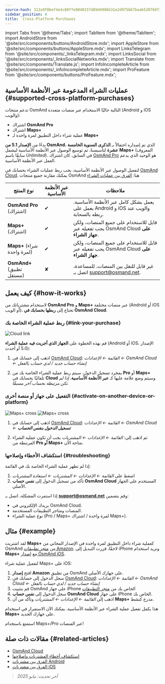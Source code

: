 ```yaml
---
source-hash: 312a9f0bef4e4c80ffe9040157d89d4986b31e2d975b67baab520769f30facdb
sidebar_position: 4
title:  Cross-Platform Purchases
---
```

import Tabs from '@theme/Tabs';
import TabItem from '@theme/TabItem';
import AndroidStore from '@site/src/components/buttons/AndroidStore.mdx';
import AppleStore from '@site/src/components/buttons/AppleStore.mdx';
import LinksTelegram from '@site/src/components/_linksTelegram.mdx';
import LinksSocial from '@site/src/components/_linksSocialNetworks.mdx';
import Translate from '@site/src/components/Translate.js';
import InfoIncompleteArticle from '@site/src/components/_infoIncompleteArticle.mdx';
import ProFeature from '@site/src/components/buttons/ProFeature.mdx';



## عمليات الشراء المدعومة عبر الأنظمة الأساسية {#supported-cross-platform-purchases}

تدعم منتجات OsmAnd التالية حاليًا الاستخدام عبر منصات متعددة (Android و iOS والويب):

- اشتراك **OsmAnd Pro**
- اشتراك **Maps+**
- عملية شراء داخل التطبيق لمرة واحدة لـ **Maps+**

بدءًا من **الإصدار 5.1 من OsmAnd**، الذي تم إصداره احتفالاً بـ **الذكرى السنوية الخامسة عشرة** لتأسيسنا، تم توسيع الوصول عبر الأنظمة الأساسية ليشمل **Maps+** (المعروف سابقًا باسم *Unlimited*). في السابق، كان اشتراك [OsmAnd Pro](../personal/osmand-cloud.md#cross-platform) هو الوحيد الذي يدعم العمل عبر الأنظمة الأساسية.

لتفعيل الوصول عبر الأنظمة الأساسية، يجب ربط عمليات الشراء بحسابك في [OsmAnd Cloud](../personal/osmand-cloud.md#login).
يمكنك مقارنة جميع منتجات OsmAnd هنا: [الفرق بين عمليات الشراء](https://osmand.net/docs/user/purchases/android/#difference-between-purchases)

| **نوع المنتج** | **عبر الأنظمة الأساسية** | **ملاحظات** |
|-------------------------------|--------------------|--------------------------------------------------------------------------|
| **OsmAnd Pro** (اشتراك) | ✔ | يعمل بشكل كامل عبر الأنظمة الأساسية. يعمل على Android و iOS والويب عند ربطه بالسحابة. |
| **Maps+** (اشتراك) | ✔ | قابل للاستخدام على جميع المنصات، ولكن يجب تفعيله عبر OsmAnd Cloud **على جهاز الشراء**. |
| **Maps+** (شراء لمرة واحدة) | ✔ | قابل للاستخدام على جميع المنصات، ولكن يجب تفعيله عبر OsmAnd Cloud **على جهاز الشراء**. |
| **OsmAnd+** (تطبيق مستقل) | ✘ | غير قابل للنقل بين المنصات. للمساعدة، اتصل بـ support@osmand.net. |


## كيف يعمل {#how-it-works}

لاستخدام مشترياتك من **OsmAnd Pro** و **Maps+** عبر منصات مختلفة (Android أو iOS أو الويب)، تحتاج إلى **ربطها بحسابك في OsmAnd Cloud**.

### ربط عملية الشراء الخاصة بك {#link-your-purchase}

![Cloud link](@site/static/img/purchases/cloud_activation.png)

قم بهذه الخطوة على **الجهاز الذي أجريت فيه عملية الشراء** (Android أو iOS، الإصدار 5.0 أو أحدث):

1. اذهب إلى حسابك في [OsmAnd Cloud](../personal/osmand-cloud.md#login):
   _القائمة ← الإعدادات ← OsmAnd Cloud ← إنشاء حساب جديد / لدي حساب بالفعل_

2. بمجرد تسجيل الدخول، سيتم ربط عملية الشراء الخاصة بك من **Pro** أو **Maps+** تلقائيًا بحسابك في **Cloud** وسيتم وضع علامة عليها كـ **عبر الأنظمة الأساسية**، *إذا لم تكن مرتبطة بحساب آخر مسبقًا.*



### التفعيل على جهاز أو منصة أخرى {#activate-on-another-device-or-platform}

![Maps+ cross](@site/static/img/purchases/cross_purchase.png)
![Maps+ cross](@site/static/img/purchases/cross_purchase_1.png)

1. اذهب إلى حسابك في [OsmAnd Cloud](../personal/osmand-cloud.md#login):
   *القائمة ← الإعدادات ← OsmAnd Cloud ←* ***تسجيل الدخول بنفس الحساب***

2. ثم اذهب إلى:
   *القائمة ← الإعدادات ← المشتريات*
   يجب أن تكون عملية الشراء المرتبطة من **Pro أو Maps+** متاحة الآن.


### استكشاف الأخطاء وإصلاحها {#troubleshooting}

إذا لم تظهر عملية الشراء الخاصة بك في القائمة:

1. اضغط على *القائمة ← الإعدادات ← المشتريات ← استعادة المشتريات*
2. تأكد من تسجيل الدخول إلى **نفس حساب OsmAnd Cloud** المستخدم على الجهاز الأصلي.

إذا استمرت المشكلة، اتصل بـ **support@osmand.net** وقم بتضمين:

- بريدك الإلكتروني في OsmAnd Cloud.
- المنصات ومتاجر التطبيقات المستخدمة.
- نوع عملية الشراء (Pro / Maps+ لمرة واحدة / اشتراك Maps+).


## مثال {#example}

لقد اشتريت **Maps+** كعملية شراء داخل التطبيق لمرة واحدة في الإصدار المجاني من OsmAnd من [متجر تطبيقات Amazon](https://www.amazon.com/OsmAnd-Maps-Navigation/dp/B00D0SA8I8).
لاحقًا، قررت التبديل إلى iPhone وتريد استخدام **Maps+** مع [إصدار OsmAnd iOS](https://apps.apple.com/app/osmand-maps-travel-navigate/id934850257).

لتفعيل عملية شراء Maps+ على iOS:

1. افتح **إصدار Amazon** من تطبيق OsmAnd على جهازك الأصلي.
2. سجل الدخول إلى حسابك في [OsmAnd Cloud](../personal/osmand-cloud.md#login):
   *القائمة ← الإعدادات ← OsmAnd Cloud ← إنشاء حساب جديد / لدي حساب بالفعل*
3. قم بتثبيت OsmAnd على جهاز iPhone الخاص بك من [متجر التطبيقات](https://apps.apple.com/app/osmand-maps-travel-navigate/id934850257)
4. سجل الدخول إلى **نفس حساب OsmAnd Cloud** على جهاز iPhone الخاص بك.
5. اذهب إلى *القائمة ← الإعدادات ← المشتريات* وتأكد من أن **Maps+** مدرج كنشط.

هذا يكمل تفعيل عملية الشراء عبر الأنظمة الأساسية. يمكنك الآن الاستمرار في استخدام **Maps+** على جهازك الجديد.

استمتع باستخدام Maps+/Pro عبر المنصات!


## مقالات ذات صلة {#related-articles}

- [OsmAnd Cloud](../personal/osmand-cloud.md)
- [استكشاف أخطاء المشتريات وإصلاحها](../troubleshooting/purchases_payments.md)
- [الفرق بين مشتريات Android](./android.md#difference-between-purchases-android)
- [الفرق بين مشتريات iOS](./ios.md#difference-between-purchases-ios)

> *آخر تحديث: مايو 2025*